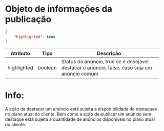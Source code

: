 # Objeto de informações da publicação

```json
{
    "highlighted": true
}
```

| Atributo | Tipo | Descrição |
| --- | --- | --- |
| highlighted | boolean | Status do anúncio, true se é desejável destacar o anúncio, false, caso seja um anúncio comum. |

# Info:
A ação de destacar um anúncio está sujeita a disponibilidade de destaques no plano atual do cliente.
Bem como a ação de publicar um anúncio sem destaque está sujeita a quantidade de anúncios disponíveis no plano atual do cliente.